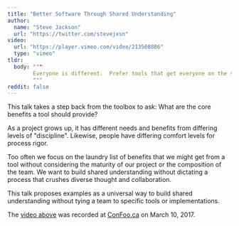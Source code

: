 ```yaml
---
title: "Better Software Through Shared Understanding"
author:
  name: "Steve Jackson"
  url: "https://twitter.com/stevejxsn"
video:
  url: "https://player.vimeo.com/video/213508886"
  type: "vimeo"
tldr:
  body: """
        Everyone is different.  Prefer tools that get everyone on the same page.
        """
reddit: false
---
```


This talk takes a step back from the toolbox to ask:  What are the core benefits
a tool should provide?

As a project grows up, it has different needs and benefits from differing levels
of "discipline".  Likewise, people have differing comfort levels for process
rigor.

Too often we focus on the laundry list of benefits that we might get from a
tool without considering the maturity of our project or the composition of the
team. We want to build shared understanding without dictating a process that
crushes diverse thought and collaboration.

This talk proposes examples as a universal way to build shared understanding
without tying a team to specific tools or implementations.

The [video above](https://vimeo.com/213508886) was recorded at
[ConFoo.ca](https://confoo.ca/en) on March 10, 2017.

